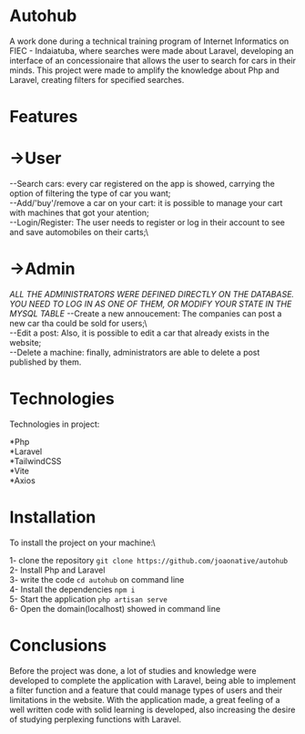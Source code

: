 # Autohub

A work done during a technical training program of Internet Informatics on FIEC - Indaiatuba, where searches were made about Laravel, developing an interface of an concessionaire that allows the user to search for cars in their minds. This project were made to amplify the knowledge about Php and Laravel, creating filters for specified searches. 

# Features
   # ->User
--Search cars: every car registered on the app is showed, carrying the option of filtering the type of car you want;\
--Add/'buy'/remove a car on your cart: it is possible to manage your cart with machines that got your atention;\
--Login/Register: The user needs to register or log in their account to see and save automobiles on their carts;\

   # ->Admin
   *ALL THE ADMINISTRATORS WERE DEFINED DIRECTLY ON THE DATABASE. YOU NEED TO LOG IN AS ONE OF THEM, OR MODIFY YOUR STATE IN THE MYSQL TABLE*
--Create a new annoucement: The companies can post a new car tha could be sold for users;\   
--Edit a post: Also, it is possible to edit a car that already exists in the website;\
--Delete a machine: finally, administrators are able to delete a post published by them.

# Technologies
Technologies in project:

  *Php\
  *Laravel\
  *TailwindCSS\
  *Vite\
  *Axios

# Installation
To install the project on your machine:\

1- clone the repository `git clone https://github.com/joaonative/autohub`\
2- Install Php and Laravel\
3-  write the code `cd autohub` on command line\
4- Install the dependencies `npm i` \
5- Start the application `php artisan serve`\
6- Open the domain(localhost) showed in command line

# Conclusions
 Before the project was done, a lot of studies and knowledge were developed to complete the application with Laravel, being able to implement a filter function and a feature that could manage types of users and their limitations in the website. With the application made, a great feeling of a well written code with solid learning is developed, also increasing the desire of studying perplexing functions with Laravel.
